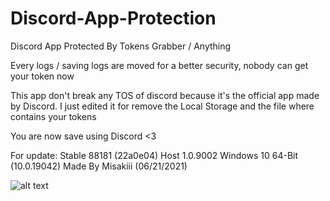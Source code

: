 # Discord-App-Protection
Discord App Protected By Tokens Grabber / Anything

Every logs / saving logs are moved for a better security, nobody can get your token now

This app don't break any TOS of discord because it's the official app made by Discord.
I just edited it for remove the Local Storage and the file where contains your tokens

You are now save using Discord <3

For update: Stable 88181 (22a0e04) Host 1.0.9002 Windows 10 64-Bit (10.0.19042)
Made By Misakiii (06/21/2021)

![alt text](https://i.imgur.com/8pm6KNy.png)
